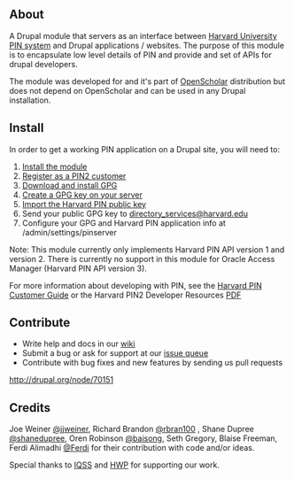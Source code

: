 ## About

A Drupal module that servers as an interface between [Harvard University PIN system](http://www.pin.harvard.edu/)
and Drupal applications / websites. The purpose of this module is to encapsulate low level details of
PIN and provide and set of APIs for drupal developers.

The module was developed for and it's part of [OpenScholar](http://openscholar.harvard.edu)
distribution but does not depend on OpenScholar and can be used in any Drupal installation.


## Install

In order to get a working PIN application on a Drupal site, you will need to:

1. [Install the module](http://drupal.org/documentation/install/modules-themes)
2. [Register as a PIN2 customer](http://reference.pin.harvard.edu/dev-registration)
3. [Download and install GPG](http://www.gnupg.org/download/index.en.html)
4. [Create a GPG key on your server](http://www.dewinter.com/gnupg_howto/english/GPGMiniHowto-3.html#ss3.1)
5. [Import the Harvard PIN public key](http://www.dewinter.com/gnupg_howto/english/GPGMiniHowto-3.html#ss3.3)
6. Send your public GPG key to directory_services@harvard.edu
7. Configure your GPG and Harvard PIN application info at /admin/settings/pinserver

Note: This module currently only implements Harvard PIN API version 1 and
version 2. There is currently no support in this module for Oracle Access
Manager (Harvard PIN API version 3).

For more information about developing with PIN, see the
[Harvard PIN Customer Guide](http://reference.pin.harvard.edu/dev-overview)
or the Harvard PIN2 Developer Resources [PDF](http://reference.pin.harvard.edu/sites/reference.pin.harvard.edu/files/PIN2%20Developer%20Resources.pdf)

## Contribute

* Write help and docs in our [wiki](https://github.com/openscholar/pinserver/wiki)
* Submit a bug or ask for support at our [issue queue](https://github.com/openscholar/pinserver/issues)
* Contribute with bug fixes and new features by sending us pull requests

http://drupal.org/node/70151

## Credits

Joe Weiner [@jjweiner](https://github.com/jjweiner), Richard Brandon [@rbran100](https://github.com)
, Shane Dupree [@shanedupree](https://github.com/shanedupree), 
Oren Robinson [@baisong](https://github.com/baisong), Seth Gregory, Blaise Freeman,
Ferdi Alimadhi [@Ferdi](https://github.com/Ferdi) for their contribution with code and/or ideas.

Special thanks to [IQSS](http://iq.harvard.edu) and [HWP](http://hwp.harvard.edu) for supporting our work.
